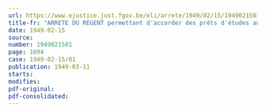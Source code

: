 ```yaml
---
url: https://www.ejustice.just.fgov.be/eli/arrete/1949/02/15/1949021501/justel
title-fr: "ARRETE DU REGENT permettant d'accorder des prêts d'études aux étudiants de l'Institut de médecine tropicale "Prince Léopold", à Anvers, et à ceux de l'Ecole coloniale, annexée au Ministère des Colonies"
date: 1949-02-15
source:
number: 1949021501
page: 1694
case: 1949-02-15/01
publication: 1949-03-11
starts:
modifies:
pdf-original:
pdf-consolidated:
---
```


